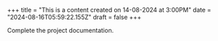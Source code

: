 +++
title = "This is a content created on 14-08-2024 at 3:00PM"
date = "2024-08-16T05:59:22.155Z"
draft = false
+++

  Complete the project documentation.
        